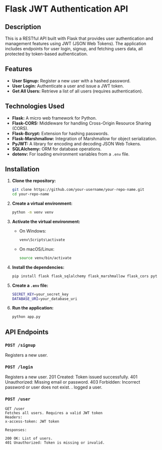 # Flask JWT Authentication API

## Description
This is a RESTful API built with Flask that provides user authentication and management features using JWT (JSON Web Tokens). The application includes endpoints for user login, signup, and fetching users data, all protected by token-based authentication.
## Features

- **User Signup:** Register a new user with a hashed password.
- **User Login:** Authenticate a user and issue a JWT token.
- **Get All Users:** Retrieve a list of all users (requires authentication).

## Technologies Used

- **Flask:** A micro web framework for Python.
- **Flask-CORS:** Middleware for handling Cross-Origin Resource Sharing (CORS).
- **Flask-Bcrypt:** Extension for hashing passwords.
- **Flask-Marshmallow:** Integration of Marshmallow for object serialization.
- **PyJWT:** A library for encoding and decoding JSON Web Tokens.
- **SQLAlchemy:** ORM for database operations.
- **dotenv:** For loading environment variables from a `.env` file.

## Installation

1. **Clone the repository:**

    ```bash
    git clone https://github.com/your-username/your-repo-name.git
    cd your-repo-name
    ```

2. **Create a virtual environment:**

    ```bash
    python -m venv venv
    ```

3. **Activate the virtual environment:**

    - On Windows:
      ```bash
      venv\Scripts\activate
      ```
    - On macOS/Linux:
      ```bash
      source venv/bin/activate
      ```

4. **Install the dependencies:**

    ```bash
    pip install flask flask_sqlalchemy flask_marshmallow flask_cors python-dotenv mysql-connector-python flask_bcrypt pyjwt
    ```

5. **Create a `.env` file:**

    ```bash
    SECRET_KEY=your_secret_key
    DATABASE_URI=your_database_uri
    ```

6. **Run the application:**

    ```bash
    python app.py
    ```

## API Endpoints

### `POST /signup`

Registers a new user.

### `POST /login`
Registers a new user.
    201 Created: Token issued successfully.
    401 Unauthorized: Missing email or password.
    403 Forbidden: Incorrect password or user does not exist.
.
logged a  user.
### `POST /user`
    GET /user
    Fetches all users. Requires a valid JWT token
    Headers:
    x-access-token: JWT token

    Responses:

    200 OK: List of users.
    401 Unauthorized: Token is missing or invalid.

